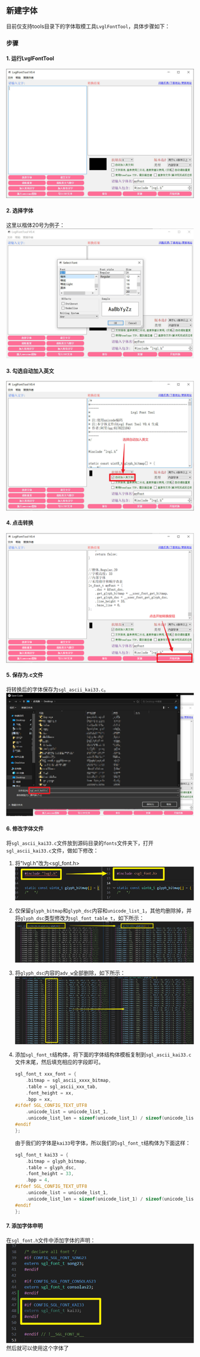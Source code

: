 ## 新建字体
目前仅支持tools目录下的字体取模工具`LvglFontTool`，具体步骤如下：
### 步骤
#### 1. 运行LvglFontTool

![](imgs/font/font-1.jpg)

#### 2. 选择字体
这里以楷体20号为例子：   
![](imgs/font/font-2.jpg)

#### 3. 勾选自动加入英文
![](imgs/font/font-3.jpg)

#### 4. 点击转换
![](imgs/font/font-4.png)

#### 5. 保存为.c文件
将转换后的字体保存为`sgl_ascii_kai33.c`。   
![](imgs/font/font-5.jpg)

#### 6. 修改字体文件
将`sgl_ascii_kai33.c`文件放到源码目录的`fonts`文件夹下，打开`sgl_ascii_kai33.c`文件，做如下修改：   
1. 将"lvgl.h"改为<sgl_font.h>     
![](imgs/font/font-6.jpg)

2. 仅保留`glyph_bitmap`和`glyph_dsc`内容和`unicode_list_1`，其他均删除掉，并将`glyph_dsc`类型修改为`sgl_font_table_t`，如下所示：   
![](imgs/font/font-7.jpg)
3. 将`glyph_dsc`内容的`adv_w`全部删除，如下所示：   
![](imgs/font/font-8.jpg)

4. 添加`sgl_font_t`结构体，将下面的字体结构体模板复制到`sgl_ascii_kai33.c`文件末尾，然后填充相应的字段即可。
    ```c
    sgl_font_t xxx_font = {
        .bitmap = sgl_ascii_xxxx_bitmap,
        .table = sgl_ascii_xxx_tab,
        .font_height = xx,
        .bpp = xx,
    #ifdef SGL_CONFIG_TEXT_UTF8
        .unicode_list = unicode_list_1,
        .unicode_list_len = sizeof(unicode_list_1) / sizeof(unicode_list_1[0])
    #endif        
    };
    ```
    由于我们的字体是`kai33`号字体，所以我们的`sgl_font_t`结构体为下面这样：
    ```c
    sgl_font_t kai33 = {
        .bitmap = glyph_bitmap,
        .table = glyph_dsc,
        .font_height = 33,
        .bpp = 4,
    #ifdef SGL_CONFIG_TEXT_UTF8
        .unicode_list = unicode_list_1,
        .unicode_list_len = sizeof(unicode_list_1) / sizeof(unicode_list_1[0])
    #endif        
    };
    ```
#### 7. 添加字体申明
在`sgl_font.h`文件中添加字体的声明：   
![](imgs/font/font-9.jpg)   
然后就可以使用这个字体了
